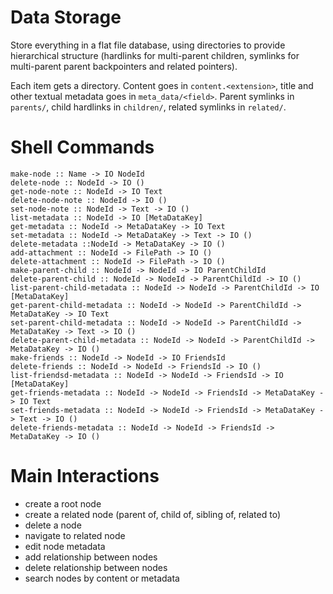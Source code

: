 # Data Storage

Store everything in a flat file database, using directories to provide hierarchical structure (hardlinks for multi-parent children, symlinks for multi-parent parent backpointers and related pointers).

Each item gets a directory. Content goes in `content.<extension>`, title and other textual metadata goes in `meta_data/<field>`. Parent symlinks in `parents/`, child hardlinks in `children/`, related symlinks in `related/`.

# Shell Commands

```
make-node :: Name -> IO NodeId
delete-node :: NodeId -> IO ()
get-node-note :: NodeId -> IO Text
delete-node-note :: NodeId -> IO ()
set-node-note :: NodeId -> Text -> IO ()
list-metadata :: NodeId -> IO [MetaDataKey]
get-metadata :: NodeId -> MetaDataKey -> IO Text
set-metadata :: NodeId -> MetaDataKey -> Text -> IO ()
delete-metadata ::NodeId -> MetaDataKey -> IO ()
add-attachment :: NodeId -> FilePath -> IO ()
delete-attachment :: NodeId -> FilePath -> IO ()
make-parent-child :: NodeId -> NodeId -> IO ParentChildId
delete-parent-child :: NodeId -> NodeId -> ParentChildId -> IO ()
list-parent-child-metadata :: NodeId -> NodeId -> ParentChildId -> IO [MetaDataKey]
get-parent-child-metadata :: NodeId -> NodeId -> ParentChildId -> MetaDataKey -> IO Text
set-parent-child-metadata :: NodeId -> NodeId -> ParentChildId -> MetaDataKey -> Text -> IO ()
delete-parent-child-metadata :: NodeId -> NodeId -> ParentChildId -> MetaDataKey -> IO ()
make-friends :: NodeId -> NodeId -> IO FriendsId
delete-friends :: NodeId -> NodeId -> FriendsId -> IO ()
list-friendsd-metadata :: NodeId -> NodeId -> FriendsId -> IO [MetaDataKey]
get-friends-metadata :: NodeId -> NodeId -> FriendsId -> MetaDataKey -> IO Text
set-friends-metadata :: NodeId -> NodeId -> FriendsId -> MetaDataKey -> Text -> IO ()
delete-friends-metadata :: NodeId -> NodeId -> FriendsId -> MetaDataKey -> IO ()
```

# Main Interactions

- create a root node
- create a related node (parent of, child of, sibling of, related to)
- delete a node
- navigate to related node
- edit node metadata
- add relationship between nodes
- delete relationship between nodes
- search nodes by content or metadata
